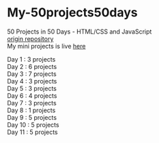 # My-50projects50days
50 Projects in 50 Days - HTML/CSS and JavaScript  
[origin repository](https://github.com/bradtraversy/50projects50days)   
My mini projects is live [here](https://anas-asimi.github.io/My-50projects50days/)

Day 1   : 3 projects   
Day 2   : 6 projects   
Day 3   : 7 projects   
Day 4   : 3 projects   
Day 5   : 3 projects   
Day 6   : 4 projects   
Day 7   : 3 projects   
Day 8   : 1 projects   
Day 9   : 5 projects   
Day 10  : 5 projects   
Day 11  : 5 projects   
